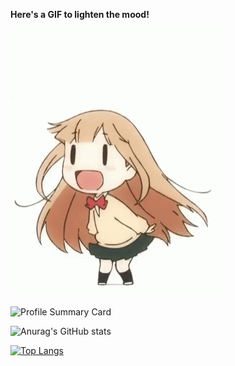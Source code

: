 <b>Here's a GIF to lighten the mood!</b>

![](anime-chibi.gif)

![Profile Summary Card](https://github-profile-summary-cards.vercel.app/api/cards/profile-details?username=SkieBloo&theme=github_dark)

![Anurag's GitHub stats](https://github-readme-stats.vercel.app/api?username=SkieBloo&show_icons=true&theme=tokyonight)

[![Top Langs](https://github-readme-stats.vercel.app/api/top-langs/?username=Sid72020123&show_icons=true&theme=github_dark)](https://github.com/Sid72020123)
<!--

